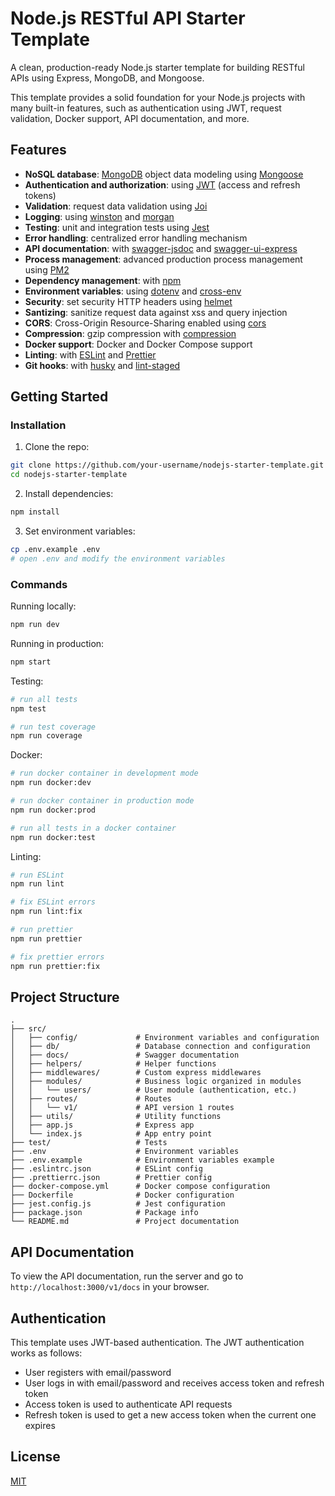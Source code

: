 # Node.js RESTful API Starter Template

A clean, production-ready Node.js starter template for building RESTful APIs using Express, MongoDB, and Mongoose.

This template provides a solid foundation for your Node.js projects with many built-in features, such as authentication using JWT, request validation, Docker support, API documentation, and more.

## Features

- **NoSQL database**: [MongoDB](https://www.mongodb.com) object data modeling using [Mongoose](https://mongoosejs.com)
- **Authentication and authorization**: using [JWT](https://jwt.io) (access and refresh tokens)
- **Validation**: request data validation using [Joi](https://github.com/hapijs/joi)
- **Logging**: using [winston](https://github.com/winstonjs/winston) and [morgan](https://github.com/expressjs/morgan)
- **Testing**: unit and integration tests using [Jest](https://jestjs.io)
- **Error handling**: centralized error handling mechanism
- **API documentation**: with [swagger-jsdoc](https://github.com/Surnet/swagger-jsdoc) and [swagger-ui-express](https://github.com/scottie1984/swagger-ui-express)
- **Process management**: advanced production process management using [PM2](https://pm2.keymetrics.io)
- **Dependency management**: with [npm](https://www.npmjs.com/)
- **Environment variables**: using [dotenv](https://github.com/motdotla/dotenv) and [cross-env](https://github.com/kentcdodds/cross-env#readme)
- **Security**: set security HTTP headers using [helmet](https://helmetjs.github.io)
- **Santizing**: sanitize request data against xss and query injection
- **CORS**: Cross-Origin Resource-Sharing enabled using [cors](https://github.com/expressjs/cors)
- **Compression**: gzip compression with [compression](https://github.com/expressjs/compression)
- **Docker support**: Docker and Docker Compose support
- **Linting**: with [ESLint](https://eslint.org) and [Prettier](https://prettier.io)
- **Git hooks**: with [husky](https://github.com/typicode/husky) and [lint-staged](https://github.com/okonet/lint-staged)

## Getting Started

### Installation

1. Clone the repo:
```bash
git clone https://github.com/your-username/nodejs-starter-template.git
cd nodejs-starter-template
```

2. Install dependencies:
```bash
npm install
```

3. Set environment variables:
```bash
cp .env.example .env
# open .env and modify the environment variables
```

### Commands

Running locally:
```bash
npm run dev
```

Running in production:
```bash
npm start
```

Testing:
```bash
# run all tests
npm test

# run test coverage
npm run coverage
```

Docker:
```bash
# run docker container in development mode
npm run docker:dev

# run docker container in production mode
npm run docker:prod

# run all tests in a docker container
npm run docker:test
```

Linting:
```bash
# run ESLint
npm run lint

# fix ESLint errors
npm run lint:fix

# run prettier
npm run prettier

# fix prettier errors
npm run prettier:fix
```

## Project Structure

```
.
├── src/
│   ├── config/             # Environment variables and configuration
│   ├── db/                 # Database connection and configuration
│   ├── docs/               # Swagger documentation
│   ├── helpers/            # Helper functions
│   ├── middlewares/        # Custom express middlewares
│   ├── modules/            # Business logic organized in modules
│   │   └── users/          # User module (authentication, etc.)
│   ├── routes/             # Routes
│   │   └── v1/             # API version 1 routes
│   ├── utils/              # Utility functions
│   ├── app.js              # Express app
│   └── index.js            # App entry point
├── test/                   # Tests
├── .env                    # Environment variables
├── .env.example            # Environment variables example
├── .eslintrc.json          # ESLint config
├── .prettierrc.json        # Prettier config
├── docker-compose.yml      # Docker compose configuration
├── Dockerfile              # Docker configuration
├── jest.config.js          # Jest configuration
├── package.json            # Package info
└── README.md               # Project documentation
```

## API Documentation

To view the API documentation, run the server and go to `http://localhost:3000/v1/docs` in your browser.

## Authentication

This template uses JWT-based authentication. The JWT authentication works as follows:

- User registers with email/password
- User logs in with email/password and receives access token and refresh token
- Access token is used to authenticate API requests
- Refresh token is used to get a new access token when the current one expires

## License

[MIT](LICENSE)
